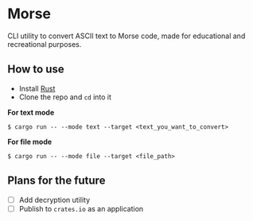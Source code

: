 # Morse

CLI utility to convert ASCII text to Morse code, made for educational and recreational purposes.

## How to use

- Install [Rust](rust-lang.org/)
- Clone the repo and `cd` into it

**For text mode**
```console
$ cargo run -- --mode text --target <text_you_want_to_convert>
```
**For file mode**
```console
$ cargo run -- --mode file --target <file_path>
```

## Plans for the future

- [ ] Add decryption utility
- [ ] Publish to `crates.io` as an application